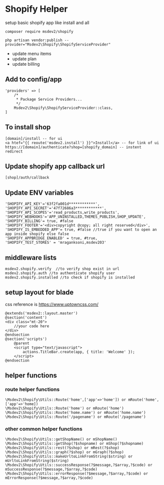 # Shopify Helper 
setup basic shopify app like install and all

`composer require msdev2/shopify`

`php artisan vendor:publish --provider="Msdev2\Shopify\ShopifyServiceProvider"`

- update menu items
- update plan
- update billing

## Add to config/app
    'providers' => [
        /*
         * Package Service Providers...
         */
        Msdev2\Shopify\ShopifyServiceProvider::class,
    ]

## To install shop
    [domain]/install -- for ui
    <a htef="{{ reoute('msdev2.install') }}">Install</a> -- for link of ui
    https://[domain]/authenticate?shop=[shopify_domain] -- instent redirect

## Update shopify app callback url 
    [shop]/auth/callback

## Update ENV variables
    'SHOPIFY_API_KEY'='63f2fa001d************',
    'SHOPIFY_API_SECRET'='47f72686a3************',
    'SHOPIFY_API_SCOPES'='read_products,write_products',
    'SHOPIFY_WEBHOOKS'='APP_UNINSTALLED,THEMES_PUBLISH,SHOP_UPDATE',
    'SHOPIFY_BILLING'= true, #false
    'SHOPIFY_FOOTER'='<div>copyright @copy; all right reserved</div>',
    'SHOPIFY_IS_EMBEDDED_APP'= true, #false //true if you want to open an app inside shopify else false
    'SHOPIFY_APPBRIDGE_ENABLED' = true, #true,
    'SHOPIFY_TEST_STORES' = 'mraganksoni,msdev203'

    
## middleware lists
    msdev2.shopify.verify  //to verify shop exist in url
    msdev2.shopify.auth //to authenticate shopify user
    msdev2.shopify.installed //to check if shopify is installed

## setup layout for blade
css reference is https://www.uptowncss.com/

    @extends('msdev2::layout.master')
    @section('content')
    <div class="mt-20">
        //your code here
    </div>
    @endsection
    @section('scripts')
        @parent
        <script type="text/javascript">
            actions.TitleBar.create(app, { title: 'Welcome' });
        </script>
    @endsection

## helper functions
### route helper functions
    \Msdev2\Shopify\Utils::Route('home',['app'=>'home']) or mRoute('home',['app'=>'home])
    \Msdev2\Shopify\Utils::Route('home') or mRoute('home')
    \Msdev2\Shopify\Utils::Route('home.name') or mRoute('home.name')
    \Msdev2\Shopify\Utils::Route('/pagename') or mRoute('/pagename')
### other common helper functions
    \Msdev2\Shopify\Utils::getShopName() or mShopName()
    \Msdev2\Shopify\Utils::getShop(?$shopname) or mShop(?$shopname)
    \Msdev2\Shopify\Utils::rest(?$shop) or mRest(?$shop)
    \Msdev2\Shopify\Utils::graph(?$shop) or mGraph(?$shop)
    \Msdev2\Shopify\Utils::makeUrltoLinkFromString($string) or mUrltoLinkFromString($string)
    \Msdev2\Shopify\Utils::successResponse(?$message,?$array,?$code) or mSuccessResponse(?$message,?$array,?$code)
    \Msdev2\Shopify\Utils::errorResponse(?$message,?$array,?$code) or mErrorResponse(?$message,?$array,?$code)


